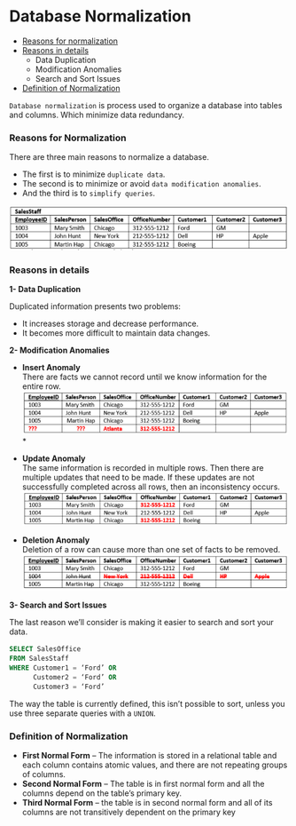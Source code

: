 # Database Normalization

* [Reasons for normalization](#reasons-for-normalization)
* [Reasons in details](#reasons-in-details)
    * Data Duplication
    * Modification Anomalies
    * Search and Sort Issues
* [Definition of Normalization](#definition-of-normalization)

`Database normalization` is process used to organize a database into tables and columns. Which minimize data redundancy.

### Reasons for Normalization
There are three main reasons to normalize a database.
* The first is to minimize `duplicate data`.
* The second is to minimize or avoid `data modification anomalies`.
* And the third is to `simplify queries`.

![Table Not Normalized](./images/Intro-Table-Not-Normalized.png)

### Reasons in details
**1- Data Duplication**

Duplicated information presents two problems:
* It increases storage and decrease performance.
* It becomes more difficult to maintain data changes.

**2- Modification Anomalies**

* **Insert Anomaly** <br>
There are facts we cannot record until we know information for the entire row.
![Insert Anomaly](./images/Intro-Insert-Anomaly.png)*

* **Update Anomaly** <br>
The same information is recorded in multiple rows. Then there are multiple updates that need to be made. If these updates are not successfully completed across all rows, then an inconsistency occurs.
![Update Anomaly](./images/Intro-Update-Anomaly.png)

* **Deletion Anomaly** <br>
Deletion of a row can cause more than one set of facts to be removed.
![Deletion Anomaly](./images/Intro-Deletion-Anomaly.png)

**3- Search and Sort Issues**

The last reason we’ll consider is making it easier to search and sort your data.
```sql
SELECT SalesOffice
FROM SalesStaff
WHERE Customer1 = ‘Ford’ OR
      Customer2 = ‘Ford’ OR
      Customer3 = ‘Ford’
```
The way the table is currently defined, this isn’t possible to sort, unless you use three separate queries with a `UNION`.

### Definition of Normalization
* **First Normal Form** – The information is stored in a relational table and each column contains atomic values, and there are not repeating groups of columns.
* **Second Normal Form** – The table is in first normal form and all the columns depend on the table’s primary key.
* **Third Normal Form** – the table is in second normal form and all of its columns are not transitively dependent on the primary key
